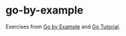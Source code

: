 # go-by-example

Exercises from [Go by Example](https://gobyexample.com/hello-world) and [Go Tutorial](https://go.dev/doc/tutorial/getting-started).
